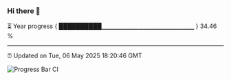 ### Hi there 👋

⏳ Year progress { ██████████▁▁▁▁▁▁▁▁▁▁▁▁▁▁▁▁▁▁▁▁ } 34.46 %

---

⏰ Updated on Tue, 06 May 2025 18:20:46 GMT

![Progress Bar CI](https://github.com/liununu/liununu/workflows/Progress%20Bar%20CI/badge.svg)
